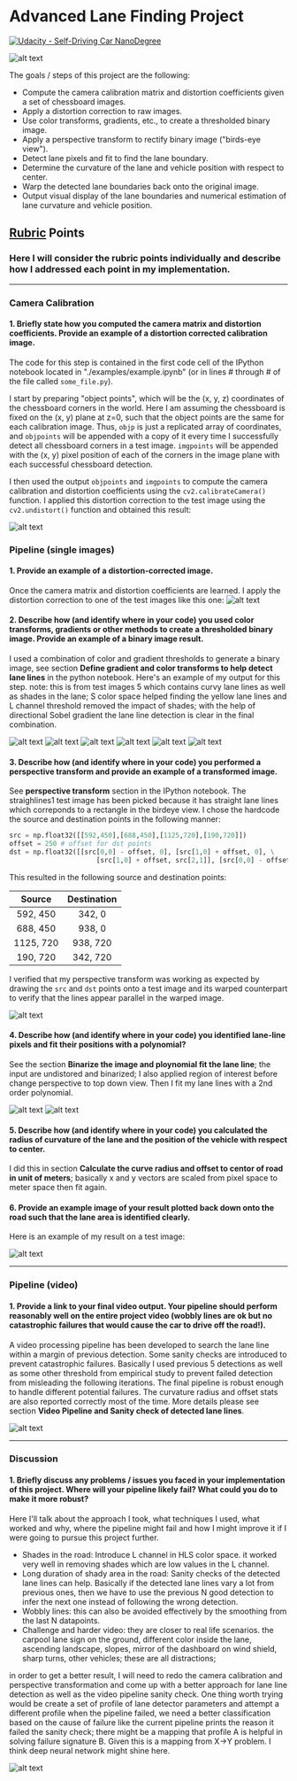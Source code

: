 
# **Advanced Lane Finding Project**

[![Udacity - Self-Driving Car NanoDegree](https://s3.amazonaws.com/udacity-sdc/github/shield-carnd.svg)](http://www.udacity.com/drive)

![alt text][image13]

The goals / steps of this project are the following:

* Compute the camera calibration matrix and distortion coefficients given a set of chessboard images.
* Apply a distortion correction to raw images.
* Use color transforms, gradients, etc., to create a thresholded binary image.
* Apply a perspective transform to rectify binary image ("birds-eye view").
* Detect lane pixels and fit to find the lane boundary.
* Determine the curvature of the lane and vehicle position with respect to center.
* Warp the detected lane boundaries back onto the original image.
* Output visual display of the lane boundaries and numerical estimation of lane curvature and vehicle position.

[//]: # (Image References)

[image1]: ./examples/undist0.png "Undistorted"
[image2]: ./examples/undist1.png "Undistorted"
[image3]: ./examples/thresholdonly.png "Threshold Only"
[image4]: ./examples/gradientmag.png "Gradient Magnitude"
[image5]: ./examples/gradientdir.png "Gradient Direction"
[image6]: ./examples/combinedgradient.png "Combined Gradient"
[image7]: ./examples/HLS.png "HLS Color Space"
[image8]: ./examples/finallane.png "Final lane detection"
[image9]: ./examples/perstrans.png "Bird eye view"
[image10]: ./examples/binarizewarp.png "ROI warped"
[image11]: ./examples/laneploy.png "Fit lane line"
[image12]: ./examples/finaltestimage.png "Lane line projection"
[image13]: ./examples/advanceLaneLines.gif "Lane line video"
[image14]: ./examples/challengeLaneLines.gif "Lane line video"










## [Rubric](https://review.udacity.com/#!/rubrics/571/view) Points

### Here I will consider the rubric points individually and describe how I addressed each point in my implementation.  

---


### Camera Calibration

#### 1. Briefly state how you computed the camera matrix and distortion coefficients. Provide an example of a distortion corrected calibration image.

The code for this step is contained in the first code cell of the IPython notebook located in "./examples/example.ipynb" (or in lines # through # of the file called `some_file.py`).  

I start by preparing "object points", which will be the (x, y, z) coordinates of the chessboard corners in the world. Here I am assuming the chessboard is fixed on the (x, y) plane at z=0, such that the object points are the same for each calibration image.  Thus, `objp` is just a replicated array of coordinates, and `objpoints` will be appended with a copy of it every time I successfully detect all chessboard corners in a test image.  `imgpoints` will be appended with the (x, y) pixel position of each of the corners in the image plane with each successful chessboard detection.  

I then used the output `objpoints` and `imgpoints` to compute the camera calibration and distortion coefficients using the `cv2.calibrateCamera()` function.  I applied this distortion correction to the test image using the `cv2.undistort()` function and obtained this result: 

![alt text][image1]


### Pipeline (single images)

#### 1. Provide an example of a distortion-corrected image.

Once the camera matrix and distortion coefficients are learned. I apply the distortion correction to one of the test images like this one:
![alt text][image2]

#### 2. Describe how (and identify where in your code) you used color transforms, gradients or other methods to create a thresholded binary image.  Provide an example of a binary image result.

I used a combination of color and gradient thresholds to generate a binary image, see section **Define gradient and color transforms to help detect lane lines** in the python notebook.  Here's an example of my output for this step. note: this is from test images 5 which contains curvy lane lines as well as shades in the lane; S color space helped finding the yellow lane lines and L channel threshold removed the impact of shades; with the help of directional Sobel gradient the lane line detection is clear in the final combination.

![alt text][image3]
![alt text][image4]
![alt text][image5]
![alt text][image6]
![alt text][image7]
![alt text][image8]


#### 3. Describe how (and identify where in your code) you performed a perspective transform and provide an example of a transformed image.

See **perspective transform** section in the IPython notebook. The straighlines1 test image has been picked because it has straight lane lines which correponds to a rectangle in the birdeye view. I chose the hardcode the source and destination points in the following manner:

```python
src = np.float32([[592,450],[688,450],[1125,720],[190,720]])
offset = 250 # offset for dst points
dst = np.float32([[src[0,0] - offset, 0], [src[1,0] + offset, 0], \
                      [src[1,0] + offset, src[2,1]], [src[0,0] - offset, src[3,1]]])
```

This resulted in the following source and destination points:

| Source        | Destination   | 
|:-------------:|:-------------:| 
| 592, 450      | 342, 0        | 
| 688, 450      | 938, 0        |
| 1125, 720     | 938, 720      |
| 190, 720      | 342, 720      |

I verified that my perspective transform was working as expected by drawing the `src` and `dst` points onto a test image and its warped counterpart to verify that the lines appear parallel in the warped image.

![alt text][image9]

#### 4. Describe how (and identify where in your code) you identified lane-line pixels and fit their positions with a polynomial?

See the section **Binarize the image and ploynomial fit the lane line**; the input are undistored and binarized; I also applied region of interest before change perspective to top down view. Then I fit my lane lines with a 2nd order polynomial.


![alt text][image10]
![alt text][image11]


#### 5. Describe how (and identify where in your code) you calculated the radius of curvature of the lane and the position of the vehicle with respect to center.

I did this in section **Calculate the curve radius and offset to centor of road in unit of meters**; basically x and y vectors are scaled from pixel space to meter space then fit again.

#### 6. Provide an example image of your result plotted back down onto the road such that the lane area is identified clearly.

Here is an example of my result on a test image:

![alt text][image12]

---

### Pipeline (video)

#### 1. Provide a link to your final video output.  Your pipeline should perform reasonably well on the entire project video (wobbly lines are ok but no catastrophic failures that would cause the car to drive off the road!).

A video processing pipeline has been developed to search the lane line within a margin of previous detection. Some sanity checks are introduced to prevent catastrophic failures. Basically I used previous 5 detections as well as some other threshold from empirical study to prevent failed detection from misleading the following iterations. The final pipeline is robust enough to handle different potential failures. The curvature radius and offset stats are also reported correctly most of the time. More details please see section **Video Pipeline and Sanity check of detected lane lines**.

![alt text][image13]


---

### Discussion

#### 1. Briefly discuss any problems / issues you faced in your implementation of this project.  Where will your pipeline likely fail?  What could you do to make it more robust?

Here I'll talk about the approach I took, what techniques I used, what worked and why, where the pipeline might fail and how I might improve it if I were going to pursue this project further.  

* Shades in the road: Introduce L channel in HLS color space. it worked very well in removing shades which are low values in the L channel.
* Long duration of shady area in the road: Sanity checks of the detected lane lines can help. Basically if the detected lane lines vary a lot from previous ones, then we have to use the previous N good detection to infer the next one instead of following the wrong detection.
* Wobbly lines: this can also be avoided effectively by the smoothing from the last N datapoints.
* Challenge and harder video: they are closer to real life scenarios. the carpool lane sign on the ground, different color inside the lane, ascending landscape, slopes, mirror of the dashboard on wind shield, sharp turns, other vehicles; these are all distractions;

in order to get a better result, I will need to redo the camera calibration and perspective transformation and come up with a better approach for lane line detection as well as the video pipeline sanity check. One thing worth trying would be create a set of profile of lane detector parameters and attempt a different profile when the pipeline failed, we need a better classification based on the cause of failure like the current pipeline prints the reason it failed the sanity check; there might be a mapping that profile A is helpful in solving failure signature B. Given this is a mapping from X->Y problem. I think deep neural network might shine here.

![alt text][image14]

